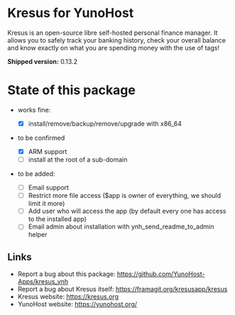 # Kresus for YunoHost

Kresus is an open-source libre self-hosted personal finance manager. It allows you to safely track your banking history, check your overall balance and know exactly on what you are spending money with the use of tags!

**Shipped version:** 0.13.2

# State of this package

* works fine:

  * [x] install/remove/backup/remove/upgrade with x86_64

* to be confirmed
  * [x] ARM support
  * [ ] install at the root of a sub-domain

* to be added:
  * [ ] Email support
  * [ ] Restrict more file access ($app is owner of everything, we should limit it more)
  * [ ] Add user who will access the app (by default every one has access to the installed app)
  * [ ] Email admin about installation with ynh_send_readme_to_admin helper

## Links

 * Report a bug about this package: https://github.com/YunoHost-Apps/kresus_ynh
 * Report a bug about Kresus itself: https://framagit.org/kresusapp/kresus
 * Kresus website: https://kresus.org
 * YunoHost website: https://yunohost.org/
